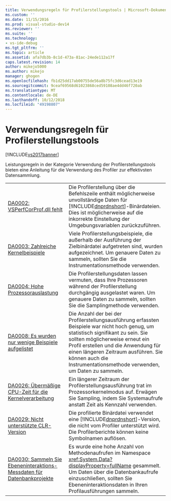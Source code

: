 ```yaml
---
title: Verwendungsregeln für Profilerstellungstools | Microsoft-Dokumentation
ms.custom: ''
ms.date: 11/15/2016
ms.prod: visual-studio-dev14
ms.reviewer: ''
ms.suite: ''
ms.technology:
- vs-ide-debug
ms.tgt_pltfrm: ''
ms.topic: article
ms.assetid: afa7db3b-8c1d-473a-81ac-24ede112a17f
caps.latest.revision: 14
author: mikejo5000
ms.author: mikejo
manager: ghogen
ms.openlocfilehash: fb1d25dd17ab00755de56a8b75fc3d6cead13e19
ms.sourcegitcommit: 9ceaf69568d61023868ced59108ae4dd46f720ab
ms.translationtype: MT
ms.contentlocale: de-DE
ms.lasthandoff: 10/12/2018
ms.locfileid: "49198807"
---
```

# <a name="profiling-tools-usage-rules"></a>Verwendungsregeln für Profilerstellungstools
[!INCLUDE[vs2017banner](../includes/vs2017banner.md)]

Leistungsregeln in der Kategorie Verwendung der Profilerstellungstools bieten eine Anleitung für die Verwendung des Profiler zur effektivsten Datensammlung.  
  
|||  
|-|-|  
|[DA0002: VSPerfCorProf.dll fehlt](../profiling/da0002-vsperfcorprof-dll-is-missing.md)|Die Profilerstellung über die Befehlszeile enthält möglicherweise unvollständige Daten für [!INCLUDE[dnprdnshort](../includes/dnprdnshort-md.md)]-Binärdateien. Dies ist möglicherweise auf die inkorrekte Einstellung der Umgebungsvariablen zurückzuführen.|  
|[DA0003: Zahlreiche Kernelbeispiele](../profiling/da0003-many-kernel-samples.md)|Viele Profilerstellungsbeispiele, die außerhalb der Ausführung der Zielbinärdatei aufgetreten sind, wurden aufgezeichnet. Um genauere Daten zu sammeln, sollten Sie die Instrumentationsmethode verwenden.|  
|[DA0004: Hohe Prozessorauslastung](../profiling/da0004-high-processor-usage.md)|Die Profilerstellungsdaten lassen vermuten, dass Ihre Prozessoren während der Profilerstellung durchgängig ausgelastet waren. Um genauere Daten zu sammeln, sollten Sie die Samplingmethode verwenden.|  
|[DA0008: Es wurden nur wenige Beispiele aufgelistet](../profiling/da0008-few-samples-collected.md)|Die Anzahl der bei der Profilerstellungsausführung erfassten Beispiele war nicht hoch genug, um statistisch signifikant zu sein. Sie sollten möglicherweise erneut ein Profil erstellen und die Anwendung für einen längeren Zeitraum ausführen. Sie können auch die Instrumentationsmethode verwenden, um Daten zu sammeln.|  
|[DA0026: Übermäßige CPU-Zeit für die Kernelverarbeitung](../profiling/da0026-excessive-kernel-cpu-time-processing.md)|Ein längerer Zeitraum der Profilerstellungsausführung trat im Prozessorkernelmodus auf. Erwägen Sie Sampling, indem Sie Systemaufrufe anstatt Zeit als Kennzahl verwenden.|  
|[DA0029: Nicht unterstützte CLR-Version](../profiling/da0029-unsupported-clr-version.md)|Die profilierte Binärdatei verwendet eine [!INCLUDE[dnprdnshort](../includes/dnprdnshort-md.md)]-Version, die nicht vom Profiler unterstützt wird. Die Profilerberichte können keine Symbolnamen auflösen.|  
|[DA0030: Sammeln Sie Ebeneninteraktions-Messdaten für Datenbankprojekte](../profiling/da0030-gather-tier-interaction-measurements-for-database-projects.md)|Es wurde eine hohe Anzahl von Methodenaufrufen im Namespace <xref:System.Data?displayProperty=fullName> gesammelt. Um Daten über die Datenbankaufrufe einzuschließen, sollten Sie Ebeneninteraktionsdaten in Ihren Profilausführungen sammeln.|



